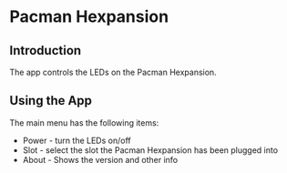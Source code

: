 # Pacman Hexpansion

## Introduction
The app controls the LEDs on the Pacman Hexpansion.

## Using the App
The main menu has the following items:

* Power - turn the LEDs on/off
* Slot - select the slot the Pacman Hexpansion has been plugged into
* About - Shows the version and other info
